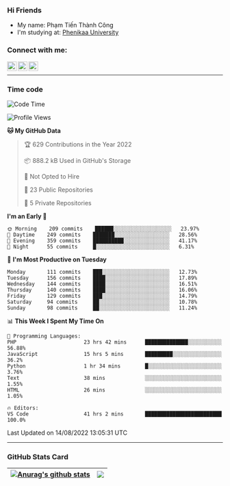 ### Hi Friends

- My name: Phạm Tiến Thành Công
- I'm studying at: [Phenikaa University]


### Connect with me:
[<img align="left" alt="PhamTienThanhCong | Facebook" width="22px" src="https://upload.wikimedia.org/wikipedia/commons/thumb/1/16/Facebook-icon-1.png/640px-Facebook-icon-1.png" />][facebook]
[<img align="left" alt="PhamTienThanhCong | Zalo" width="22px" src="https://www.anphatpc.com.vn/template/anphat_2020v2/images/icon-zalo.jpg" />][zalo]
[<img align="left" alt="PhamTienThanhCong | LinkedIn" width="22px" src="https://cdn3.iconfinder.com/data/icons/inficons/512/linkedin.png" />][linkedin]

<br />

---

### Time code

<!--START_SECTION:waka-->
![Code Time](http://img.shields.io/badge/Code%20Time-525%20hrs%2039%20mins-blue)

![Profile Views](http://img.shields.io/badge/Profile%20Views-1-blue)

**🐱 My GitHub Data** 

> 🏆 629 Contributions in the Year 2022
 > 
> 📦 888.2 kB Used in GitHub's Storage 
 > 
> 🚫 Not Opted to Hire
 > 
> 📜 23 Public Repositories 
 > 
> 🔑 5 Private Repositories  
 > 
**I'm an Early 🐤** 

```text
🌞 Morning    209 commits    ██████░░░░░░░░░░░░░░░░░░░   23.97% 
🌆 Daytime    249 commits    ███████░░░░░░░░░░░░░░░░░░   28.56% 
🌃 Evening    359 commits    ██████████░░░░░░░░░░░░░░░   41.17% 
🌙 Night      55 commits     █░░░░░░░░░░░░░░░░░░░░░░░░   6.31%

```
📅 **I'm Most Productive on Tuesday** 

```text
Monday       111 commits    ███░░░░░░░░░░░░░░░░░░░░░░   12.73% 
Tuesday      156 commits    ████░░░░░░░░░░░░░░░░░░░░░   17.89% 
Wednesday    144 commits    ████░░░░░░░░░░░░░░░░░░░░░   16.51% 
Thursday     140 commits    ████░░░░░░░░░░░░░░░░░░░░░   16.06% 
Friday       129 commits    ███░░░░░░░░░░░░░░░░░░░░░░   14.79% 
Saturday     94 commits     ██░░░░░░░░░░░░░░░░░░░░░░░   10.78% 
Sunday       98 commits     ██░░░░░░░░░░░░░░░░░░░░░░░   11.24%

```


📊 **This Week I Spent My Time On** 

```text
💬 Programming Languages: 
PHP                      23 hrs 42 mins      ██████████████░░░░░░░░░░░   56.88% 
JavaScript               15 hrs 5 mins       █████████░░░░░░░░░░░░░░░░   36.2% 
Python                   1 hr 34 mins        █░░░░░░░░░░░░░░░░░░░░░░░░   3.76% 
Text                     38 mins             ░░░░░░░░░░░░░░░░░░░░░░░░░   1.55% 
HTML                     26 mins             ░░░░░░░░░░░░░░░░░░░░░░░░░   1.05%

🔥 Editors: 
VS Code                  41 hrs 2 mins       █████████████████████████   100.0%

```


 Last Updated on 14/08/2022 13:05:31 UTC
<!--END_SECTION:waka-->

---

### GitHub Stats Card

| <a href="https://github.com/phamtienthanhcong"><img align="center" src="https://github-readme-stats.vercel.app/api?username=PhamTienThanhCong&show_icons=true&include_all_commits=true&theme=buefy&hide_border=true&theme=ocean_dark" alt="Anurag's github stats" /></a> | <a href="https://github.com/phamtienthanhcong"><img align="center" src="https://github-readme-stats.vercel.app/api/top-langs/?username=PhamTienThanhCong&layout=compact&theme=buefy&hide_border=true&theme=ocean_dark" /></a> |
| ------------- | ------------- |

[Phenikaa University]: https://phenikaa-uni.edu.vn/vi
[facebook]: https://www.facebook.com/phamtienthanhcong
[linkedin]: https://linkedin.com/in/phamtienthanhcong
[zalo]: https://zalo.me/0396396332
[tiktok]: https://www.tiktok.com/@phamtienthanhcong
[web]: https://github.com/PhamTienThanhCong/web_dev
[min project]: https://github.com/PhamTienThanhCong/Project-Of-Web
[c and cpp]: https://github.com/PhamTienThanhCong/Code_C_and_Cpro
[python]: https://github.com/PhamTienThanhCong/Python_beginer
